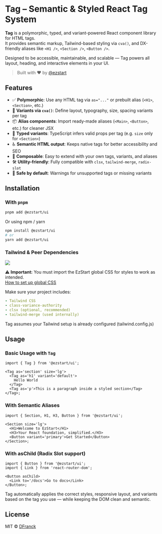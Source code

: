 # Tag – Semantic & Styled React Tag System

**Tag** is a polymorphic, typed, and variant-powered React component library for HTML tags.  
It provides semantic markup, Tailwind-based styling via `cva()`, and DX-friendly aliases like `<H1 />`, `<Section />`, `<Button />`.

Designed to be accessible, maintainable, and scalable — Tag powers all layout, heading, and interactive elements in your UI.

> Built with ❤️ by [@ezstart](https://github.com/DFranck/ez-start)

## Features

- ✅ **Polymorphic**: Use any HTML tag via `as="..."` or prebuilt alias (`<H1>`, `<Section>`, etc.)
- 🎨 **Variants via `cva()`**: Define layout, typography, size, spacing variants per tag
- 📦 **Alias components**: Import ready-made aliases (`<Main>`, `<Button>`, etc.) for cleaner JSX
- 🧠 **Typed variants**: TypeScript infers valid props per tag (e.g. `size` only for `<Section>`)
- ♿️ **Semantic HTML output**: Keeps native tags for better accessibility and SEO
- 🧩 **Composable**: Easy to extend with your own tags, variants, and aliases
- 🛠 **Utility-friendly**: Fully compatible with `clsx`, `tailwind-merge`, `radix-slot`
- 🧪 **Safe by default**: Warnings for unsupported tags or missing variants

## Installation

### With `pnpm`

```bash
pnpm add @ezstart/ui
```

Or using npm / yarn

```bash
npm install @ezstart/ui
# or
yarn add @ezstart/ui
```

### Tailwind & Peer Dependencies

[![](https://img.shields.io/badge/Download%20EzStart%20globals.css-blue)](https://raw.githubusercontent.com/DFranck/ezstart/master/packages/ui/styles/globals.css)

⚠️ **Important:** You must import the EzStart global CSS for styles to work as intended.  
[How to set up global CSS](../../ui/docs/usage-global-css.md)

Make sure your project includes:

```yaml
- Tailwind CSS
- class-variance-authority
- clsx (optional, recommended)
- tailwind-merge (used internally)
```

Tag assumes your Tailwind setup is already configured (tailwind.config.js)

## Usage

### Basic Usage with `Tag`

```tsx
import { Tag } from '@ezstart/ui';

<Tag as='section' size='lg'>
  <Tag as='h1' variant='default'>
    Hello World
  </Tag>
  <Tag as='p'>This is a paragraph inside a styled section</Tag>
</Tag>;
```

### With Semantic Aliases

```tsx
import { Section, H1, H3, Button } from '@ezstart/ui';

<Section size='lg'>
  <H1>Welcome to EzStart</H1>
  <H3>Your React foundation, simplified.</H3>
  <Button variant='primary'>Get Started</Button>
</Section>;
```

### With asChild (Radix Slot support)

```tsx
import { Button } from '@ezstart/ui';
import { Link } from 'react-router-dom';

<Button asChild>
  <Link to='/docs'>Go to docs</Link>
</Button>;
```

Tag automatically applies the correct styles, responsive layout, and variants based on the tag you use — while keeping the DOM clean and semantic.

## License

MIT © [DFranck](https://github.com/DFranck)
